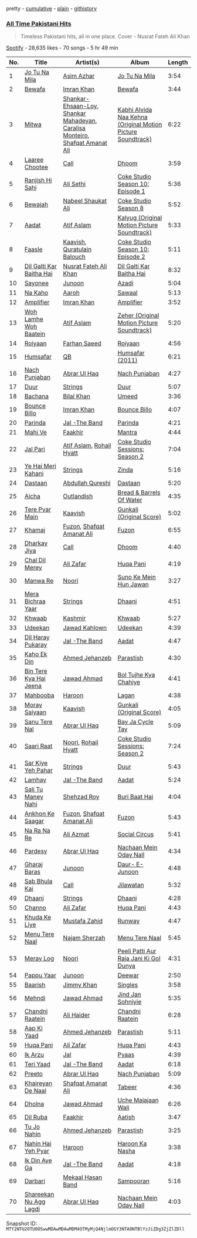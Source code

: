 pretty - [cumulative](/playlists/cumulative/37i9dQZF1DX8ubeHYX0X34.md) - [plain](/playlists/plain/37i9dQZF1DX8ubeHYX0X34) - [githistory](https://github.githistory.xyz/mackorone/spotify-playlist-archive/blob/main/playlists/plain/37i9dQZF1DX8ubeHYX0X34)

### [All Time Pakistani Hits](https://open.spotify.com/playlist/37i9dQZF1DX8ubeHYX0X34)

> Timeless Pakistani hits, all in one place\. Cover \- Nusrat Fateh Ali Khan

[Spotify](https://open.spotify.com/user/spotify) - 28,635 likes - 70 songs - 5 hr 49 min

| No. | Title | Artist(s) | Album | Length |
|---|---|---|---|---|
| 1 | [Jo Tu Na Mila](https://open.spotify.com/track/6DefzsWqnwrFrmNVnJxWkS) | [Asim Azhar](https://open.spotify.com/artist/1ZChN8G1Y7CJ0TXbrvblwS) | [Jo Tu Na Mila](https://open.spotify.com/album/4KSvSqPJwTo7qMxP4XyIaH) | 3:54 |
| 2 | [Bewafa](https://open.spotify.com/track/4FcknXDJ8yW2QYUl0cm6uJ) | [Imran Khan](https://open.spotify.com/artist/24BYRlsS8uIO4jA71mJ4Js) | [Bewafa](https://open.spotify.com/album/31EKix5WSmQMNWLj1Je8dg) | 3:44 |
| 3 | [Mitwa](https://open.spotify.com/track/4BTPzhEsyW3blWcxcuhLM0) | [Shankar\-Ehsaan\-Loy](https://open.spotify.com/artist/0L5GV6LN8SWWUWIdBbTLTZ), [Shankar Mahadevan](https://open.spotify.com/artist/1SJOL9HJ08YOn92lFcYf8a), [Caralisa Monteiro](https://open.spotify.com/artist/2Yf4MRVpt0rcAd5y5h5ph1), [Shafqat Amanat Ali](https://open.spotify.com/artist/5SuRAj1A9FEHj5NxS86YAm) | [Kabhi Alvida Naa Kehna \(Original Motion Picture Soundtrack\)](https://open.spotify.com/album/4hYTERVUXY74XJdm8tyXBV) | 6:22 |
| 4 | [Laaree Chootee](https://open.spotify.com/track/3juoXpZ1CRCbWHnWk5rVbV) | [Call](https://open.spotify.com/artist/5QHScjNJhVCWz5VM3XMYZI) | [Dhoom](https://open.spotify.com/album/2UzCtYWLoRffW5x1Vg1B15) | 3:59 |
| 5 | [Ranjish Hi Sahi](https://open.spotify.com/track/4t2sMBajRuSKudtieXPgPp) | [Ali Sethi](https://open.spotify.com/artist/3NegWDGp038A3FIi3gSYzl) | [Coke Studio Season 10: Episode 1](https://open.spotify.com/album/5OFJg7KklIIfXF2xxtMCj8) | 5:36 |
| 6 | [Bewajah](https://open.spotify.com/track/0div6Bf8qZlryVh0XorLSM) | [Nabeel Shaukat Ali](https://open.spotify.com/artist/1NkQbSzN7LhkURNg2ChZMp) | [Coke Studio Season 8](https://open.spotify.com/album/2CRqrw12XjBt4z9LI5LhH7) | 5:52 |
| 7 | [Aadat](https://open.spotify.com/track/6KUlOsfQ6N72BIu1Yl1q9y) | [Atif Aslam](https://open.spotify.com/artist/2oSONSC9zQ4UonDKnLqksx) | [Kalyug \(Original Motion Picture Soundtrack\)](https://open.spotify.com/album/3z8LjM95Ft3bWoT9BfEo6G) | 5:33 |
| 8 | [Faasle](https://open.spotify.com/track/6YNl1rXbhKvmbMrw9cp3RQ) | [Kaavish](https://open.spotify.com/artist/6znPk9JRNmg6uyB6h8nJu3), [Quratulain Balouch](https://open.spotify.com/artist/5r3gdJkUB4oAcnuIGXEB7q) | [Coke Studio Season 10: Episode 2](https://open.spotify.com/album/0WJn9oPJOjaZenZ4OVQEgy) | 5:11 |
| 9 | [Dil Galti Kar Baitha Hai](https://open.spotify.com/track/1iIPI8CWallsW53fL9hwQh) | [Nusrat Fateh Ali Khan](https://open.spotify.com/artist/5HcunTidTUrOaf8V0iJcvl) | [Dil Galti Kar Baitha Hai](https://open.spotify.com/album/7zFjoK3HLuXgS6eIQYhtcp) | 8:32 |
| 10 | [Sayonee](https://open.spotify.com/track/075QYa566prNemChnZDEY1) | [Junoon](https://open.spotify.com/artist/6nyfDdTwCLGrbCFikT8PTK) | [Azadi](https://open.spotify.com/album/5xLL0ENxSbpHlSjstHntIM) | 5:04 |
| 11 | [Na Kaho](https://open.spotify.com/track/70LGFBNHjfkL6Lo1ZIBjsI) | [Aaroh](https://open.spotify.com/artist/0FkdHz5RBdvLUTBf97WRSo) | [Sawaal](https://open.spotify.com/album/0fVgvrRb2zst9O7HiCYJOU) | 5:13 |
| 12 | [Amplifier](https://open.spotify.com/track/0l1i3nJ4aDMk0inxnvzYTz) | [Imran Khan](https://open.spotify.com/artist/24BYRlsS8uIO4jA71mJ4Js) | [Amplifier](https://open.spotify.com/album/5EC9dpKhvj5niMAA4HRmfQ) | 3:52 |
| 13 | [Woh Lamhe Woh Baatein](https://open.spotify.com/track/3pE3QvVrRLyno5TwEBDRFo) | [Atif Aslam](https://open.spotify.com/artist/2oSONSC9zQ4UonDKnLqksx) | [Zeher \(Original Motion Picture Soundtrack\)](https://open.spotify.com/album/5PsWxlYQv7GXgaoIJOFL13) | 5:20 |
| 14 | [Roiyaan](https://open.spotify.com/track/6pIDq4rIuH75nEwNew2dlW) | [Farhan Saeed](https://open.spotify.com/artist/1W67L8OH9z7C3b9YJJbVYq) | [Roiyaan](https://open.spotify.com/album/6zyLkzZ4EBmUgBw8UG1cwM) | 4:56 |
| 15 | [Humsafar](https://open.spotify.com/track/3gBwuyMuSVK9ubjEhoNooA) | [QB](https://open.spotify.com/artist/782x6ow7cusrnvfBSvfgfb) | [Humsafar \(2011\)](https://open.spotify.com/album/3ZflOKHy3vqNLloGtXjFaH) | 6:21 |
| 16 | [Nach Punjaban](https://open.spotify.com/track/34c8iU3Td1eY3mkCxOC53t) | [Abrar Ul Haq](https://open.spotify.com/artist/5Z1MqXZgG3ooTyK3oqQVpw) | [Nach Punjaban](https://open.spotify.com/album/2zOGLZcx5HA7RD1CUpU7E4) | 4:27 |
| 17 | [Duur](https://open.spotify.com/track/5Gl780bmLH2msWJ8kgCINq) | [Strings](https://open.spotify.com/artist/2fizRsm6KDWZvysU00yZrX) | [Duur](https://open.spotify.com/album/5MDx3qMlEeLqvYeR1fNzg4) | 5:07 |
| 18 | [Bachana](https://open.spotify.com/track/0EEqTP594cPCt6YYx1dpKh) | [Bilal Khan](https://open.spotify.com/artist/1I7amt4dHcNJtj7e3rURhI) | [Umeed](https://open.spotify.com/album/1F85DgYW3VUUaruks6xpnq) | 3:36 |
| 19 | [Bounce Billo](https://open.spotify.com/track/69hOb7pwui3mDVfe2OQPXi) | [Imran Khan](https://open.spotify.com/artist/24BYRlsS8uIO4jA71mJ4Js) | [Bounce Billo](https://open.spotify.com/album/1UduPCVI5EKnZhT4iKw5TS) | 4:07 |
| 20 | [Parinda](https://open.spotify.com/track/4XtdI2a4MiB6Yk6MPwlSR4) | [Jal \-The Band](https://open.spotify.com/artist/3RVDaDaYaZH1Gem9iqOVs8) | [Parinda](https://open.spotify.com/album/5eWLyDcaKeUYnpcmsCM1Oq) | 4:21 |
| 21 | [Mahi Ve](https://open.spotify.com/track/4tKCjAC5dojOLYQ1FPdXSI) | [Faakhir](https://open.spotify.com/artist/6ocVv3L8PefhnpANnoHLuj) | [Mantra](https://open.spotify.com/album/4K4NopAmxp3YcObr8Pewqc) | 4:44 |
| 22 | [Jal Pari](https://open.spotify.com/track/3O3txttHVdh3sNEDt2yANj) | [Atif Aslam](https://open.spotify.com/artist/2oSONSC9zQ4UonDKnLqksx), [Rohail Hyatt](https://open.spotify.com/artist/2coWJ1vqnp7z8eh0Vd5gPl) | [Coke Studio Sessions: Season 2](https://open.spotify.com/album/1W9cr6LNkNTfX5YKBOGFMu) | 7:04 |
| 23 | [Ye Hai Meri Kahani](https://open.spotify.com/track/2pnsv8SitlsxKV02Y6t0ku) | [Strings](https://open.spotify.com/artist/2fizRsm6KDWZvysU00yZrX) | [Zinda](https://open.spotify.com/album/33C6QX82rrqLQxG3e4934M) | 5:16 |
| 24 | [Dastaan](https://open.spotify.com/track/6PWM8K2KJvWGZm1qbKCQpQ) | [Abdullah Qureshi](https://open.spotify.com/artist/6WKmWnj8GuxXXx1bB0QFw8) | [Dastaan](https://open.spotify.com/album/0mTMYs9KHiGJVcYP3jPsOw) | 5:20 |
| 25 | [Aicha](https://open.spotify.com/track/1cRuI7DN1z2FO3boRPmagR) | [Outlandish](https://open.spotify.com/artist/5tqMW5dSAlvh0GvgD3XfDy) | [Bread & Barrels Of Water](https://open.spotify.com/album/3cowfTrvTm7ZBJhBO0ZYPU) | 4:35 |
| 26 | [Tere Pyar Main](https://open.spotify.com/track/6JB0h4leDJ4Akabtu42Epd) | [Kaavish](https://open.spotify.com/artist/6znPk9JRNmg6uyB6h8nJu3) | [Gunkali \(Original Score\)](https://open.spotify.com/album/1lCyYMOz15QK4vhcUxHxEW) | 5:02 |
| 27 | [Khamaj](https://open.spotify.com/track/33yJbICPApS1o2lJi2w4Rq) | [Fuzon](https://open.spotify.com/artist/2yE29no7fHNeyPRIIiwaJ4), [Shafqat Amanat Ali](https://open.spotify.com/artist/5SuRAj1A9FEHj5NxS86YAm) | [Fuzon](https://open.spotify.com/album/2Rywbx5yGiaZfvwDilTSZS) | 6:55 |
| 28 | [Dharkay Jiya](https://open.spotify.com/track/3csQ8JVWNQ3qrt1OswiPgt) | [Call](https://open.spotify.com/artist/5QHScjNJhVCWz5VM3XMYZI) | [Dhoom](https://open.spotify.com/album/2UzCtYWLoRffW5x1Vg1B15) | 4:40 |
| 29 | [Chal Dil Merey](https://open.spotify.com/track/0szjMfMU0PYyM4LskP1nKj) | [Ali Zafar](https://open.spotify.com/artist/3cKNppGLfcxdt9CtoHEZmQ) | [Huqa Pani](https://open.spotify.com/album/4ccLUwsTaAt2fvVC75Copb) | 4:19 |
| 30 | [Manwa Re](https://open.spotify.com/track/61fzdZgmnQ2wg9vmHqwDgN) | [Noori](https://open.spotify.com/artist/2KRtcParcfvUYXcCAueULl) | [Suno Ke Mein Hun Jawan](https://open.spotify.com/album/4AyNpK9PCLWHbxIX5ezvJG) | 3:27 |
| 31 | [Mera Bichraa Yaar](https://open.spotify.com/track/2fxej3sTBAIyrJfObGrDHI) | [Strings](https://open.spotify.com/artist/2fizRsm6KDWZvysU00yZrX) | [Dhaani](https://open.spotify.com/album/1JV7W8JrdR7j6LRkAAk5cw) | 4:51 |
| 32 | [Khwaab](https://open.spotify.com/track/2gVuB5FLzYU46N3CPmBRyN) | [Kashmir](https://open.spotify.com/artist/3BaXohQuxIv7oZGuHEBuLt) | [Khwaab](https://open.spotify.com/album/653VDLcUT6H1wGtxdEd8Bl) | 5:27 |
| 33 | [Udeekan](https://open.spotify.com/track/3CUS0yCQhElBR8YUZ0iPdv) | [Jawad Kahlown](https://open.spotify.com/artist/35Xt2FGKZR43L12BPHOm3M) | [Udeekan](https://open.spotify.com/album/5ffUfUw3ZecHmEYmzYaghP) | 4:39 |
| 34 | [Dil Haray Pukaray](https://open.spotify.com/track/2Er9taUNaVTJI6Xt0vFu4P) | [Jal \-The Band](https://open.spotify.com/artist/3RVDaDaYaZH1Gem9iqOVs8) | [Aadat](https://open.spotify.com/album/5ANML1o1NBFwCzGaaeXdy5) | 4:47 |
| 35 | [Kaho Ek Din](https://open.spotify.com/track/7usBgSnLH0yLUeSZAgSueF) | [Ahmed Jehanzeb](https://open.spotify.com/artist/5Vn3nku07sgnvFCS5Lw4wX) | [Parastish](https://open.spotify.com/album/0caOlEfxhjBHnOyuxf55AT) | 4:30 |
| 36 | [Bin Tere Kya Hai Jeena](https://open.spotify.com/track/5H37ud3obrc1uqRbpxIwJX) | [Jawad Ahmad](https://open.spotify.com/artist/2gXOOKY8mmJG6iwHrTq9gp) | [Bol Tujhe Kya Chahiye](https://open.spotify.com/album/4pF6gcm1SuGxeu3Ds9JU8Q) | 4:41 |
| 37 | [Mahbooba](https://open.spotify.com/track/33QlB4QT6ch7weJkrziPzZ) | [Haroon](https://open.spotify.com/artist/4S0WPsBEcic5O5Dv2aAPvM) | [Lagan](https://open.spotify.com/album/0G3x2gvv9mln6cJvCdyML2) | 4:38 |
| 38 | [Moray Saiyaan](https://open.spotify.com/track/3yGDIR4j6XejzxUoU8MXxs) | [Kaavish](https://open.spotify.com/artist/6znPk9JRNmg6uyB6h8nJu3) | [Gunkali \(Original Score\)](https://open.spotify.com/album/1lCyYMOz15QK4vhcUxHxEW) | 4:05 |
| 39 | [Sanu Tere Nal](https://open.spotify.com/track/3Kfy9WwK8XDhR7bk86Dz9W) | [Abrar Ul Haq](https://open.spotify.com/artist/5Z1MqXZgG3ooTyK3oqQVpw) | [Bay Ja Cycle Tay](https://open.spotify.com/album/6uKjfTWErBupbZzKFr3JQA) | 5:09 |
| 40 | [Saari Raat](https://open.spotify.com/track/3mYsmSJruBRGkaw0VGRqhJ) | [Noori](https://open.spotify.com/artist/2KRtcParcfvUYXcCAueULl), [Rohail Hyatt](https://open.spotify.com/artist/2coWJ1vqnp7z8eh0Vd5gPl) | [Coke Studio Sessions: Season 2](https://open.spotify.com/album/1W9cr6LNkNTfX5YKBOGFMu) | 7:24 |
| 41 | [Sar Kiye Yeh Pahar](https://open.spotify.com/track/56TNm1b4adFgXLQrfSWv0L) | [Strings](https://open.spotify.com/artist/2fizRsm6KDWZvysU00yZrX) | [Duur](https://open.spotify.com/album/5MDx3qMlEeLqvYeR1fNzg4) | 5:43 |
| 42 | [Lamhay](https://open.spotify.com/track/2jU0vqjU22JCRXYLTcSrKs) | [Jal \-The Band](https://open.spotify.com/artist/3RVDaDaYaZH1Gem9iqOVs8) | [Aadat](https://open.spotify.com/album/5ANML1o1NBFwCzGaaeXdy5) | 5:24 |
| 43 | [Sali Tu Maney Nahi](https://open.spotify.com/track/0TjKYEnNKghcdci6kKyeFK) | [Shehzad Roy](https://open.spotify.com/artist/2IoNBHUOfnf7hsUwBKr6l4) | [Buri Baat Hai](https://open.spotify.com/album/0OTlz9jTKBc1Ws8Ie8QyWu) | 4:04 |
| 44 | [Ankhon Ke Saagar](https://open.spotify.com/track/3DnaAKpexBd35Jwdk63Go6) | [Fuzon](https://open.spotify.com/artist/2yE29no7fHNeyPRIIiwaJ4), [Shafqat Amanat Ali](https://open.spotify.com/artist/5SuRAj1A9FEHj5NxS86YAm) | [Fuzon](https://open.spotify.com/album/2Rywbx5yGiaZfvwDilTSZS) | 5:43 |
| 45 | [Na Ra Na Re](https://open.spotify.com/track/38vz3gwpnZE3oB9uCiPuid) | [Ali Azmat](https://open.spotify.com/artist/38lgkItatcpCc0I9hV4nEr) | [Social Circus](https://open.spotify.com/album/4Nj2wbrQ8k2pzh4XQktP3K) | 5:41 |
| 46 | [Pardesy](https://open.spotify.com/track/1rKrd75GAyX7RpnCTgfTIp) | [Abrar Ul Haq](https://open.spotify.com/artist/5Z1MqXZgG3ooTyK3oqQVpw) | [Nachaan Mein Oday Nall](https://open.spotify.com/album/09OUqCA4QUA4U3Dv7PDBWd) | 4:34 |
| 47 | [Gharaj Baras](https://open.spotify.com/track/1YGfqXj3SSPzWRqJCorYMX) | [Junoon](https://open.spotify.com/artist/6nyfDdTwCLGrbCFikT8PTK) | [Daur\- E\- Junoon](https://open.spotify.com/album/7c04CbNojtqIw81Mw3f7Ny) | 4:48 |
| 48 | [Sab Bhula Kai](https://open.spotify.com/track/42CyGBDHxkNX9qDp9F4qNn) | [Call](https://open.spotify.com/artist/5QHScjNJhVCWz5VM3XMYZI) | [Jilawatan](https://open.spotify.com/album/6zT7xb9NQaZGnMJH1Bry8C) | 5:32 |
| 49 | [Dhaani](https://open.spotify.com/track/1HHTxNbzpkeo02pZVIlegT) | [Strings](https://open.spotify.com/artist/2fizRsm6KDWZvysU00yZrX) | [Dhaani](https://open.spotify.com/album/1JV7W8JrdR7j6LRkAAk5cw) | 4:28 |
| 50 | [Channo](https://open.spotify.com/track/7sVZyeg9O5aMaqikhAH0DM) | [Ali Zafar](https://open.spotify.com/artist/3cKNppGLfcxdt9CtoHEZmQ) | [Huqa Pani](https://open.spotify.com/album/4ccLUwsTaAt2fvVC75Copb) | 4:43 |
| 51 | [Khuda Ke Liye](https://open.spotify.com/track/4U3uG2DhO300tkqdXlbNjI) | [Mustafa Zahid](https://open.spotify.com/artist/71oGOxg5ez52Hh1Ye41A98) | [Runway](https://open.spotify.com/album/2Pbn0X5zYXVbOvhDDKpPa4) | 4:47 |
| 52 | [Menu Tere Naal](https://open.spotify.com/track/7yafPTMrC1Cev2zGJ2NWNk) | [Najam Sherzah](https://open.spotify.com/artist/7kE3mAkSMktMSuLRnr9QXr) | [Menu Tere Naal](https://open.spotify.com/album/0OGbQTatg4K6ku9uIfiv7A) | 5:45 |
| 53 | [Meray Log](https://open.spotify.com/track/2YLYj3H91rrrU5TMt2yGyn) | [Noori](https://open.spotify.com/artist/2KRtcParcfvUYXcCAueULl) | [Peeli Patti Aur Raja Jani Ki Gol Dunya](https://open.spotify.com/album/1ulFNPGcDNipaa6e1SbHsj) | 4:31 |
| 54 | [Pappu Yaar](https://open.spotify.com/track/1nwJqXuGRkqWNCArdF3gMC) | [Junoon](https://open.spotify.com/artist/6nyfDdTwCLGrbCFikT8PTK) | [Deewar](https://open.spotify.com/album/3xacHPm5pZVNYR6DIT3kNE) | 2:50 |
| 55 | [Baarish](https://open.spotify.com/track/3BlqNZ5Yq9pwuf047YgGwB) | [Jimmy Khan](https://open.spotify.com/artist/1Xy0t0XYuOpuBK7Gnuwvpu) | [Singles](https://open.spotify.com/album/64osvBWt6Mk8l1NECygF2d) | 3:58 |
| 56 | [Mehndi](https://open.spotify.com/track/0hZezjFqU0H81Fq4UCYMv0) | [Jawad Ahmad](https://open.spotify.com/artist/2gXOOKY8mmJG6iwHrTq9gp) | [Jind Jan Sohniyie](https://open.spotify.com/album/4ZaLIwVcrgO7Cshf1rBkjh) | 5:35 |
| 57 | [Chandni Raatein](https://open.spotify.com/track/0n3soc0bTxQslLiMpbgZyk) | [Ali Haider](https://open.spotify.com/artist/6fJXLs7sAIUz7TLJwe1HqY) | [Chandni Raatein](https://open.spotify.com/album/1Ub0yU5Xc7iTG68iirGQZa) | 6:28 |
| 58 | [Aap Ki Yaad](https://open.spotify.com/track/5fc9Jer5jSPSPBPE4xgnqd) | [Ahmed Jehanzeb](https://open.spotify.com/artist/5Vn3nku07sgnvFCS5Lw4wX) | [Parastish](https://open.spotify.com/album/0caOlEfxhjBHnOyuxf55AT) | 5:11 |
| 59 | [Huqa Pani](https://open.spotify.com/track/0PV0bP3cqsQdXajY3f8pUL) | [Ali Zafar](https://open.spotify.com/artist/3cKNppGLfcxdt9CtoHEZmQ) | [Huqa Pani](https://open.spotify.com/album/4ccLUwsTaAt2fvVC75Copb) | 4:43 |
| 60 | [Ik Arzu](https://open.spotify.com/track/4cndbON398hOOnGgqJwj4M) | [Jal](https://open.spotify.com/artist/2f50lwdTtShldrc5JrA5fU) | [Pyaas](https://open.spotify.com/album/6tR4OP2sLkYlUgdaz1y9bW) | 4:39 |
| 61 | [Teri Yaad](https://open.spotify.com/track/5R1mYWLSQ896Pfqa4iMCKH) | [Jal \-The Band](https://open.spotify.com/artist/3RVDaDaYaZH1Gem9iqOVs8) | [Aadat](https://open.spotify.com/album/5ANML1o1NBFwCzGaaeXdy5) | 6:18 |
| 62 | [Preeto](https://open.spotify.com/track/77r5p33xjbCAJrS9rQ6z20) | [Abrar Ul Haq](https://open.spotify.com/artist/5Z1MqXZgG3ooTyK3oqQVpw) | [Nach Punjaban](https://open.spotify.com/album/2zOGLZcx5HA7RD1CUpU7E4) | 5:09 |
| 63 | [Khaireyan De Naal](https://open.spotify.com/track/0WxdqHRbdQ1R83ZvZ0qerN) | [Shafqat Amanat Ali](https://open.spotify.com/artist/5SuRAj1A9FEHj5NxS86YAm) | [Tabeer](https://open.spotify.com/album/6zvlSsksjFjshGKJm3lJWD) | 4:36 |
| 64 | [Dholna](https://open.spotify.com/track/6GCD5Mc8eHF2aHSYUf8qdN) | [Jawad Ahmad](https://open.spotify.com/artist/2gXOOKY8mmJG6iwHrTq9gp) | [Uche Majajaan Wali](https://open.spotify.com/album/1qqXlqwQpMMhif6Asuyhuj) | 6:26 |
| 65 | [Dil Ruba](https://open.spotify.com/track/65PDojUz0VanKRIHCEDddm) | [Faakhir](https://open.spotify.com/artist/6ocVv3L8PefhnpANnoHLuj) | [Aatish](https://open.spotify.com/album/53blgdAq8q2N5ulBW86ABO) | 3:47 |
| 66 | [Tu Jo Nahin](https://open.spotify.com/track/7DS1Sx7CYAi78dprHqT2Gi) | [Ahmed Jehanzeb](https://open.spotify.com/artist/5Vn3nku07sgnvFCS5Lw4wX) | [Parastish](https://open.spotify.com/album/0caOlEfxhjBHnOyuxf55AT) | 3:25 |
| 67 | [Nahin Hai Yeh Pyar](https://open.spotify.com/track/565wNlsWcWTAYXdtvLys1u) | [Haroon](https://open.spotify.com/artist/4S0WPsBEcic5O5Dv2aAPvM) | [Haroon Ka Nasha](https://open.spotify.com/album/6EaOP1xX92OLK2IzOmNPhC) | 3:38 |
| 68 | [Ik Din Aye Ga](https://open.spotify.com/track/3wUreem0PICuBnFN8nfvz7) | [Jal \-The Band](https://open.spotify.com/artist/3RVDaDaYaZH1Gem9iqOVs8) | [Aadat](https://open.spotify.com/album/5ANML1o1NBFwCzGaaeXdy5) | 4:18 |
| 69 | [Darbari](https://open.spotify.com/track/20bzZEYSjIxfyUUW1McxNC) | [Mekaal Hasan Band](https://open.spotify.com/artist/2uU2C4SNKcHqBzPjRrBvVy) | [Sampooran](https://open.spotify.com/album/21MMf1Nv9iD4XVkLf91TQl) | 5:16 |
| 70 | [Shareekan Nu Agg Lagdi](https://open.spotify.com/track/2zl7lKlPv2rKwy0awC6I5m) | [Abrar Ul Haq](https://open.spotify.com/artist/5Z1MqXZgG3ooTyK3oqQVpw) | [Nachaan Mein Oday Nall](https://open.spotify.com/album/09OUqCA4QUA4U3Dv7PDBWd) | 4:03 |

Snapshot ID: `MTY2NTU2OTU0OSwwMDAwMDAwMDM4OTMyMjQ4NjlmOGY3NTA0NTBlYzJiZDg3ZjZlZDll`
